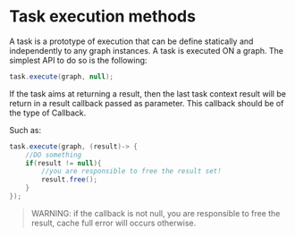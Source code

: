 # Task execution methods

A task is a prototype of execution that can be define statically and independently to any graph instances.
A task is executed ON a graph.
The simplest API to do so is the following:

``` java
task.execute(graph, null);
```

If the task aims at returning a result, then the last task context result will be return in a result callback passed as parameter.
This callback should be of the type of Callback<TaskResult>.

Such as:

``` java
task.execute(graph, (result)-> {
	//DO something
	if(result != null){
		//you are responsible to free the result set!
		result.free();
	}
});
```

> WARNING: if the callback is not null, you are responsible to free the result, cache full error will occurs otherwise.
